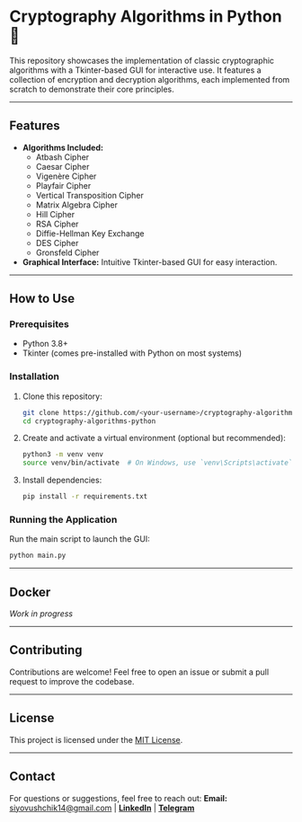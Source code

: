 # Cryptography Algorithms in Python 🔐

This repository showcases the implementation of classic cryptographic algorithms with a Tkinter-based GUI for interactive use. It features a collection of encryption and decryption algorithms, each implemented from scratch to demonstrate their core principles.

---

## Features

- **Algorithms Included:**
  - Atbash Cipher
  - Caesar Cipher
  - Vigenère Cipher
  - Playfair Cipher
  - Vertical Transposition Cipher
  - Matrix Algebra Cipher
  - Hill Cipher
  - RSA Cipher
  - Diffie-Hellman Key Exchange
  - DES Cipher
  - Gronsfeld Cipher
- **Graphical Interface:** Intuitive Tkinter-based GUI for easy interaction.

---

## How to Use

### Prerequisites
- Python 3.8+
- Tkinter (comes pre-installed with Python on most systems)

### Installation
1. Clone this repository:
   ```bash
   git clone https://github.com/<your-username>/cryptography-algorithms-python.git
   cd cryptography-algorithms-python
   ```
2. Create and activate a virtual environment (optional but recommended):
   ```bash
   python3 -m venv venv
   source venv/bin/activate  # On Windows, use `venv\Scripts\activate`
   ```
3. Install dependencies:
   ```bash
   pip install -r requirements.txt
   ```

### Running the Application
Run the main script to launch the GUI:
```bash
python main.py
```

---

## Docker

_Work in progress_

---

## Contributing
Contributions are welcome! Feel free to open an issue or submit a pull request to improve the codebase.

---

## License
This project is licensed under the [MIT License](LICENSE).

---

## Contact
For questions or suggestions, feel free to reach out:
**Email:** [siyovushchik14@gmail.com](mailto:siyovushchik14@gmail.com) | [**LinkedIn**](https://www.linkedin.com/in/siyovush-hamidov-460b39263/) | [**Telegram**](https://t.me/siyovush_hamidov)
